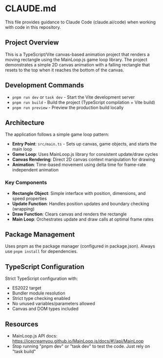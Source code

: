 # CLAUDE.md

This file provides guidance to Claude Code (claude.ai/code) when working with code in this repository.

## Project Overview

This is a TypeScript/Vite canvas-based animation project that renders a moving rectangle using the MainLoop.js game loop library. The project demonstrates a simple 2D canvas animation with a falling rectangle that resets to the top when it reaches the bottom of the canvas.

## Development Commands

- `pnpm run dev` or `task dev` - Start the Vite development server
- `pnpm run build` - Build the project (TypeScript compilation + Vite build)
- `pnpm run preview` - Preview the production build locally

## Architecture

The application follows a simple game loop pattern:

- **Entry Point**: `src/main.ts` - Sets up canvas, game objects, and starts the main loop
- **Game Loop**: Uses MainLoop.js library for consistent update/draw cycles
- **Canvas Rendering**: Direct 2D canvas context manipulation for drawing
- **Animation**: Time-based movement using delta time for frame-rate independent animation

### Key Components

- **Rectangle Object**: Simple interface with position, dimensions, and speed properties
- **Update Function**: Handles position updates and boundary checking (wrapping)
- **Draw Function**: Clears canvas and renders the rectangle
- **Main Loop**: Orchestrates update and draw calls at optimal frame rates

## Package Management

Uses pnpm as the package manager (configured in package.json). Always use `pnpm install` for dependencies.

## TypeScript Configuration

Strict TypeScript configuration with:
- ES2022 target
- Bundler module resolution
- Strict type checking enabled
- No unused variables/parameters allowed
- Canvas and DOM types included

## Resources
- MainLoop.js API docs: https://icecreamyou.github.io/MainLoop.js/docs/#!/api/MainLoop
- Stop running "pnpm dev" or "task dev" to test the code. Just rely on "task build"